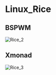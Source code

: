 # Linux_Rice

## BSPWM

![Rice_2](https://github.com/miscellaneous-mice/Linux_Rice/assets/79500624/ce9f41fa-e112-464c-95b0-ee02386ab8c3)

## Xmonad

![Rice_3](https://github.com/miscellaneous-mice/Linux_Rice/assets/79500624/582fbcc4-cc91-45bd-8ee6-d800341525e9)
